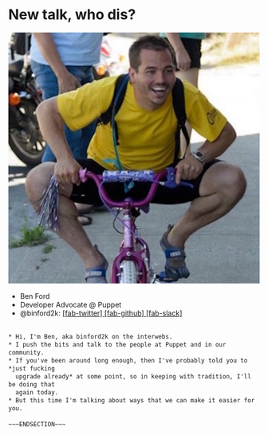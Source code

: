 <!SLIDEr nofooter>
# New talk, who dis?

![profile](/_images/square.jpeg)

* Ben Ford
* Developer Advocate @ Puppet
* @binford2k:
[ [fab-twitter] ](https://www.twitter.com/binford2k)
[ [fab-github] ](https://www.github.com/binford2k)
[ [fab-slack] ](https://puppetcommunity.slack.com/team/U11HA7VJ7)

~~~SECTION:notes~~~

* Hi, I'm Ben, aka binford2k on the interwebs.
* I push the bits and talk to the people at Puppet and in our community.
* If you've been around long enough, then I've probably told you to *just fucking
  upgrade already* at some point, so in keeping with tradition, I'll be doing that
  again today.
* But this time I'm talking about ways that we can make it easier for you.

~~~ENDSECTION~~~
